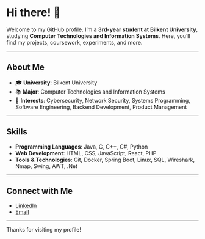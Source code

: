 # Hi there! 👋

Welcome to my GitHub profile. I’m a **3rd-year student at Bilkent University**, studying **Computer Technologies and Information Systems**. Here, you’ll find my projects, coursework, experiments, and more. 

---

## About Me
- 🎓 **University**: Bilkent University
- 📚 **Major**: Computer Technologies and Information Systems
- 🔐 **Interests**: Cybersecurity, Network Security, Systems Programming, Software Engineering, Backend Development, Product Management

---

## Skills
- **Programming Languages**: Java, C, C++, C#, Python
- **Web Development**: HTML, CSS, JavaScript, React, PHP
- **Tools & Technologies**: Git, Docker, Spring Boot, Linux, SQL, Wireshark, Nmap, Swing, AWT, .Net

---

## Connect with Me
- [LinkedIn](https://www.linkedin.com/in/elkhanabbasov/)
- [Email](mailto:elkhan.abbasov@ug.bilkent.edu.tr)

---

Thanks for visiting my profile!
